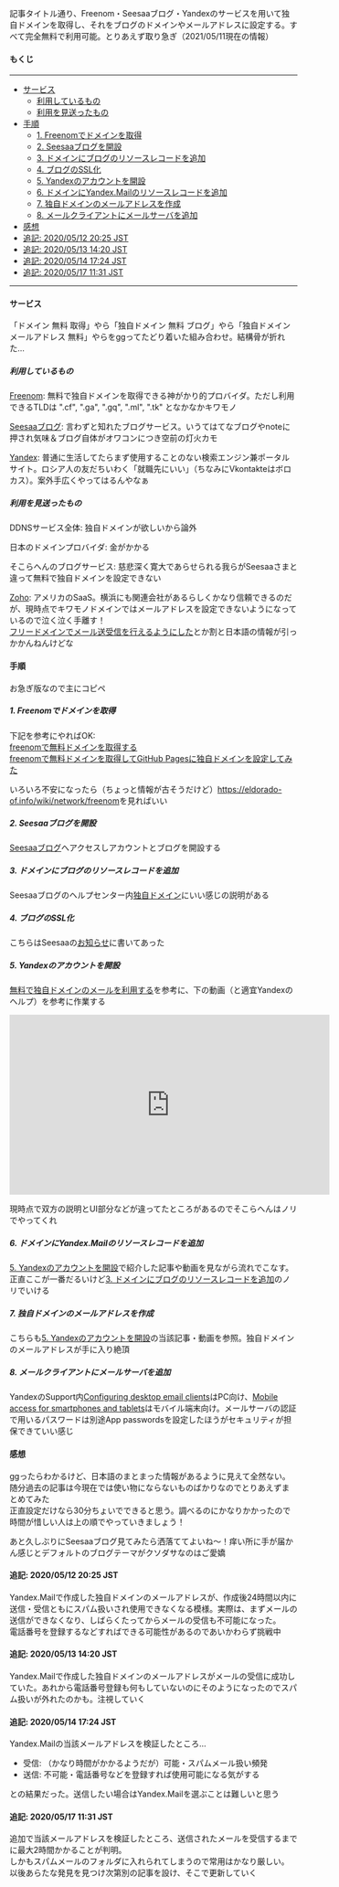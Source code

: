 <!--! metadata
    id: 1
    url: @ITSELF!
    idea: "無料ドメインブログメール整備"
    title: "完全無料！Freenom＋Seesaaブログ＋Yandexで独自ドメインの取得とブログドメインの設定・メールアドレスの作成をやる"
    author: "ベルザ"
    category: @DEFAULT
    label: @NULL!
    hashtag: @NULL!
    keyword: @NULL!
    description: @NULL!
    genre: @DEFAULT
    posted_at: 20210511140951
    updated_at: 20210517121455
    country: @JA!
    note: @WIP!, @TRIAL!
!-->

記事タイトル通り、Freenom・Seesaaブログ・Yandexのサービスを用いて独自ドメインを取得し、それをブログのドメインやメールアドレスに設定する。すべて完全無料で利用可能。とりあえず取り急ぎ（2021/05/11現在の情報）

<!--! readmore !-->
<!-- omit in toc -->
#### もくじ

---

- [サービス](#サービス)
  - [利用しているもの](#利用しているもの)
  - [利用を見送ったもの](#利用を見送ったもの)
- [手順](#手順)
  - [1. Freenomでドメインを取得](#1-freenomでドメインを取得)
  - [2. Seesaaブログを開設](#2-seesaaブログを開設)
  - [3. ドメインにブログのリソースレコードを追加](#3-ドメインにブログのリソースレコードを追加)
  - [4. ブログのSSL化](#4-ブログのssl化)
  - [5. Yandexのアカウントを開設](#5-yandexのアカウントを開設)
  - [6. ドメインにYandex.Mailのリソースレコードを追加](#6-ドメインにyandexmailのリソースレコードを追加)
  - [7. 独自ドメインのメールアドレスを作成](#7-独自ドメインのメールアドレスを作成)
  - [8. メールクライアントにメールサーバを追加](#8-メールクライアントにメールサーバを追加)
- [感想](#感想)
- [追記: 2020/05/12 20:25 JST](#追記-20200512-2025-jst)
- [追記: 2020/05/13 14:20 JST](#追記-20200513-1420-jst)
- [追記: 2020/05/14 17:24 JST](#追記-20200514-1724-jst)
- [追記: 2020/05/17 11:31 JST](#追記-20200517-1131-jst)

---

#### サービス

「ドメイン 無料 取得」やら「独自ドメイン 無料 ブログ」やら「独自ドメイン メールアドレス 無料」やらをggってたどり着いた組み合わせ。結構骨が折れた…

##### 利用しているもの

[Freenom](https://www.freenom.com/ja/index.html): 無料で独自ドメインを取得できる神がかり的プロバイダ。ただし利用できるTLDは ".cf", ".ga", ".gq", ".ml", ".tk" となかなかキワモノ  

[Seesaaブログ](https://blog.seesaa.jp/): 言わずと知れたブログサービス。いうてはてなブログやnoteに押され気味＆ブログ自体がオワコンにつき空前の灯火カモ  

[Yandex](https://yandex.ru/): 普通に生活してたらまず使用することのない検索エンジン兼ポータルサイト。ロシア人の友だちいわく「就職先にいい」（ちなみにVkontakteはボロカス）。案外手広くやってはるんやなぁ

##### 利用を見送ったもの

DDNSサービス全体: 独自ドメインが欲しいから論外  

日本のドメインプロバイダ: 金がかかる  

そこらへんのブログサービス: 慈悲深く寛大であらせられる我らがSeesaaさまと違って無料で独自ドメインを設定できない  

[Zoho](https://www.zoho.com/jp/): アメリカのSaaS。横浜にも関連会社があるらしくかなり信頼できるのだが、現時点でキワモノドメインではメールアドレスを設定できないようになっているので泣く泣く手離す！  
[フリードメインでメール送受信を行えるようにした](https://nonoichi123.hatenablog.com/entry/%25e3%2583%2595%25e3%2583%25aa%25e3%2583%25bc%25e3%2583%2589%25e3%2583%25a1%25e3%2582%25a4%25e3%2583%25b3%25e3%2581%25a7%25e3%2583%25a1%25e3%2583%25bc%25e3%2583%25ab%25e9%2580%2581%25e5%258f%2597%25e4%25bf%25)とか割と日本語の情報が引っかかんねんけどな

#### 手順

お急ぎ版なので主にコピペ

##### 1. Freenomでドメインを取得

下記を参考にやればOK:  
[freenomで無料ドメインを取得する](https://note.com/dafujii/n/n406f385651e2)  
[freenomで無料ドメインを取得してGitHub Pagesに独自ドメインを設定してみた](https://qiita.com/lamplus/items/9451bc2f1f4612f9e647)  

いろいろ不安になったら（ちょっと情報が古そうだけど）<https://eldorado-of.info/wiki/network/freenom>を見ればいい

##### 2. Seesaaブログを開設

[Seesaaブログ](https://blog.seesaa.jp/)へアクセスしアカウントとブログを開設する

##### 3. ドメインにブログのリソースレコードを追加

Seesaaブログのヘルプセンター内[独自ドメイン](https://faq.seesaa.net/article/422864435.html)にいい感じの説明がある

##### 4. ブログのSSL化

こちらはSeesaaの[お知らせ](https://info.seesaa.net/article/475626112.html)に書いてあった

##### 5. Yandexのアカウントを開設

[無料で独自ドメインのメールを利用する](https://minokamo.xyz/?p=2900)を参考に、下の動画（と適宜Yandexのヘルプ）を参考に作業する  

<div class="youtube">
  <iframe width="560" height="315" src="https://www.youtube-nocookie.com/embed/CKXMfcEGCuc" title="YouTube video player" frameborder="0" allow="accelerometer; autoplay; clipboard-write; encrypted-media; gyroscope; picture-in-picture" allowfullscreen></iframe>  
</div>

現時点で双方の説明とUI部分などが違ってたところがあるのでそこらへんはノリでやってくれ

##### 6. ドメインにYandex.Mailのリソースレコードを追加

[5. Yandexのアカウントを開設](#5-yandexのアカウントを開設)で紹介した記事や動画を見ながら流れでこなす。正直ここが一番だるいけど[3. ドメインにブログのリソースレコードを追加](#3-ドメインにブログのリソースレコードを追加)のノリでいける

##### 7. 独自ドメインのメールアドレスを作成

こちらも[5. Yandexのアカウントを開設](#5-yandexのアカウントを開設)の当該記事・動画を参照。独自ドメインのメールアドレスが手に入り絶頂

##### 8. メールクライアントにメールサーバを追加

YandexのSupport内[Configuring desktop email clients](https://yandex.com/support/mail/mail-clients.html)はPC向け、[Mobile access for smartphones and tablets](https://yandex.com/support/mail/mobile-mail.html)はモバイル端末向け。メールサーバの認証で用いるパスワードは別途App passwordsを設定したほうがセキュリティが担保できていい感じ

#### 感想

ggったらわかるけど、日本語のまとまった情報があるように見えて全然ない。随分過去の記事は今現在では使い物にならないものばかりなのでとりあえずまとめてみた  
正直設定だけなら30分ちょいでできると思う。調べるのにかなりかかったので時間が惜しい人は上の順でやっていきましょう！  

あと久しぶりにSeesaaブログ見てみたら洒落ててよいね〜！痒い所に手が届かん感じとデフォルトのブログテーマがクソダサなのはご愛嬌

#### 追記: 2020/05/12 20:25 JST

Yandex.Mailで作成した独自ドメインのメールアドレスが、作成後24時間以内に送信・受信ともにスパム扱いされ使用できなくなる模様。実際は、まずメールの送信ができなくなり、しばらくたってからメールの受信も不可能になった。  
電話番号を登録するなどすればできる可能性があるのであいかわらず挑戦中

#### 追記: 2020/05/13 14:20 JST

Yandex.Mailで作成した独自ドメインのメールアドレスがメールの受信に成功していた。あれから電話番号登録も何もしていないのにそのようになったのでスパム扱いが外れたのかも。注視していく

#### 追記: 2020/05/14 17:24 JST

Yandex.Mailの当該メールアドレスを検証したところ…

- 受信: （かなり時間がかかるようだが）可能・スパムメール扱い頻発
- 送信: 不可能・電話番号などを登録すれば使用可能になる気がする

との結果だった。送信したい場合はYandex.Mailを選ぶことは難しいと思う

#### 追記: 2020/05/17 11:31 JST

追加で当該メールアドレスを検証したところ、送信されたメールを受信するまでに最大2時間かかることが判明。  
しかもスパムメールのフォルダに入れられてしまうので常用はかなり厳しい。  
以後あらたな発見を見つけ次第別の記事を設け、そこで更新していく

<!--! end-of-article !-->
